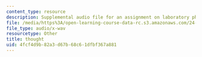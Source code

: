 ```yaml
---
content_type: resource
description: Supplemental audio file for an assignment on laboratory phonology.
file: /media/https%3A/open-learning-course-data-rc.s3.amazonaws.com/24-910-topics-in-linguistic-theory-laboratory-phonology-spring-2007/4fcf4d9b82a3d67b68c61dfbf367a881_thought.wav
file_type: audio/x-wav
resourcetype: Other
title: thought
uid: 4fcf4d9b-82a3-d67b-68c6-1dfbf367a881
---
```

